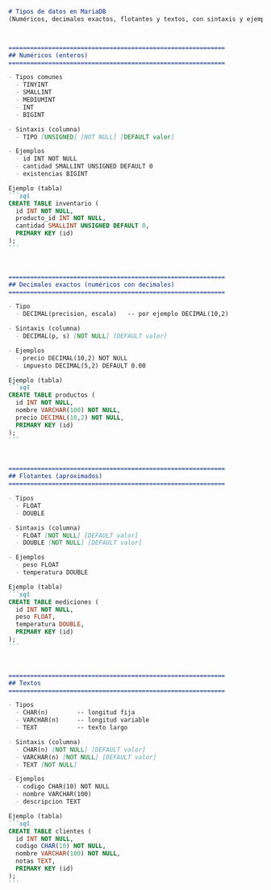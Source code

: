 ````markdown name=Resumen-examen-modelado-datos.md
# Tipos de datos en MariaDB
(Numéricos, decimales exactos, flotantes y textos, con sintaxis y ejemplos.)



============================================================
## Numéricos (enteros)
============================================================

- Tipos comunes
  - TINYINT
  - SMALLINT
  - MEDIUMINT
  - INT
  - BIGINT

- Sintaxis (columna)
  - TIPO [UNSIGNED] [NOT NULL] [DEFAULT valor]

- Ejemplos
  - id INT NOT NULL
  - cantidad SMALLINT UNSIGNED DEFAULT 0
  - existencias BIGINT

Ejemplo (tabla)
```sql
CREATE TABLE inventario (
  id INT NOT NULL,
  producto_id INT NOT NULL,
  cantidad SMALLINT UNSIGNED DEFAULT 0,
  PRIMARY KEY (id)
);
```



============================================================
## Decimales exactos (numéricos con decimales)
============================================================

- Tipo
  - DECIMAL(precision, escala)   -- por ejemplo DECIMAL(10,2)

- Sintaxis (columna)
  - DECIMAL(p, s) [NOT NULL] [DEFAULT valor]

- Ejemplos
  - precio DECIMAL(10,2) NOT NULL
  - impuesto DECIMAL(5,2) DEFAULT 0.00

Ejemplo (tabla)
```sql
CREATE TABLE productos (
  id INT NOT NULL,
  nombre VARCHAR(100) NOT NULL,
  precio DECIMAL(10,2) NOT NULL,
  PRIMARY KEY (id)
);
```



============================================================
## Flotantes (aproximados)
============================================================

- Tipos
  - FLOAT
  - DOUBLE

- Sintaxis (columna)
  - FLOAT [NOT NULL] [DEFAULT valor]
  - DOUBLE [NOT NULL] [DEFAULT valor]

- Ejemplos
  - peso FLOAT
  - temperatura DOUBLE

Ejemplo (tabla)
```sql
CREATE TABLE mediciones (
  id INT NOT NULL,
  peso FLOAT,
  temperatura DOUBLE,
  PRIMARY KEY (id)
);
```



============================================================
## Textos
============================================================

- Tipos
  - CHAR(n)        -- longitud fija
  - VARCHAR(n)     -- longitud variable
  - TEXT           -- texto largo

- Sintaxis (columna)
  - CHAR(n) [NOT NULL] [DEFAULT valor]
  - VARCHAR(n) [NOT NULL] [DEFAULT valor]
  - TEXT [NOT NULL]

- Ejemplos
  - codigo CHAR(10) NOT NULL
  - nombre VARCHAR(100)
  - descripcion TEXT

Ejemplo (tabla)
```sql
CREATE TABLE clientes (
  id INT NOT NULL,
  codigo CHAR(10) NOT NULL,
  nombre VARCHAR(100) NOT NULL,
  notas TEXT,
  PRIMARY KEY (id)
);
```
